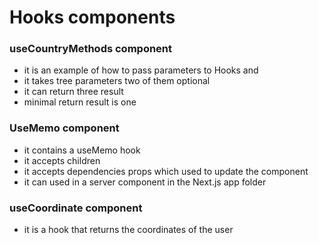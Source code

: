 # Hooks components

### useCountryMethods component
* it is an example of how to pass parameters to Hooks and
* it takes tree parameters two of them optional
* it can return three result
* minimal return result is one

### UseMemo component
* it contains a useMemo hook
* it accepts children
* it accepts dependencies props which used to update the component
* it can used in a server component in the Next.js app folder

### useCoordinate component
* it is a hook that returns the coordinates of the user
